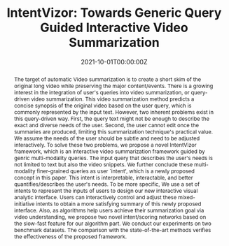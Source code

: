 ---
abstract: The target of automatic Video summarization is to create a short skim of the original long video while preserving the major content/events. There is a growing interest in the integration of user's queries into video summarization, or query-driven video summarization. This video summarization method predicts a concise synopsis of the original video based on the user query, which is commonly represented by the input text. However, two inherent problems exist in this query-driven way. First, the query text might not be enough to describe the exact and diverse needs of the user. Second, the user cannot edit once the summaries are produced, limiting this summarization technique's practical value. We assume the needs of the user should be subtle and need to be adjusted interactively. To solve these two problems, we propose a novel IntentVizor framework, which is an interactive video summarization framework guided by genric multi-modality queries. The input query that describes the user's needs is not limited to text but also the video snippets. We further conclude these multi-modality finer-grained queries as user `intent', which is a newly proposed concept in this paper. This intent is interpretable, interactable, and better quantifies/describes the user's needs. To be more specific, We use a set of intents to represent the inputs of users to design our new interactive visual analytic interface. Users can interactively control and adjust these mixed-initiative intents to obtain a more satisfying summary of this newly proposed interface. Also, as algorithms help users achieve their summarization goal via video understanding, we propose two novel intent/scoring networks based on the slow-fast feature for our algorithm part. We conduct our experiments on two benchmark datasets. The comparison with the state-of-the-art methods verifies the effectiveness of the proposed framework.

authors:
- admin
- Jianzhe Lin
- Claudio T. Silva
date: "2021-10-01T00:00:00Z"
doi: ""
featured: false
image:
  focal_point: ""
  preview_only: false
links:
- name: CVPR 2022
  url: 'https://cvpr2022.thecvf.com'
projects:
- c2smart-project
publication: "*IEEE/CVF Conference on Computer Vision and Pattern Recognition 2022*"
publication_short: "CVPR 2022"
publication_types:
- "1"
publishDate: "2022-03-02T00:00:00Z"
summary: The target of automatic Video summarization is to create a short skim of the original long video while preserving the major content/events...
tags:
- Video Summarization 
title: "IntentVizor: Towards Generic Query Guided Interactive Video Summarization"
url_code: https://github.com/jnzs1836/intent-vizor
url_pdf: https://arxiv.org/pdf/2109.14834.pdf
---